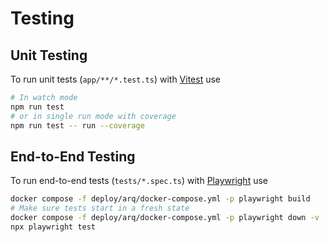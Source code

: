 # Testing

## Unit Testing

To run unit tests (`app/**/*.test.ts`) with [Vitest](https://vitest.dev) use

```sh
# In watch mode
npm run test
# or in single run mode with coverage
npm run test -- run --coverage
```

## End-to-End Testing

To run end-to-end tests (`tests/*.spec.ts`) with [Playwright](https://playwright.dev) use

```sh
docker compose -f deploy/arq/docker-compose.yml -p playwright build
# Make sure tests start in a fresh state
docker compose -f deploy/arq/docker-compose.yml -p playwright down -v
npx playwright test
```
